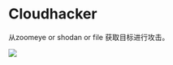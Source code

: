 # Cloudhacker

从zoomeye or shodan or file 获取目标进行攻击。



![](https://github.com/yuxiaokui/cloudhacker/blob/master/cloudhacker.jpeg?raw=true)
